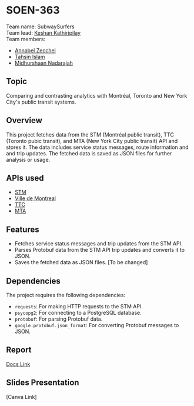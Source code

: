 # SOEN-363
Team name: SubwaySurfers <br>
Team lead: [Keshan Kathiripilay](https://github.com/katkes) <br>
Team members:
- [Annabel Zecchel](https://github.com/annabelzecchel)
- [Tahsin Islam](https://github.com/Tahsin-Islam)
- [Midhurshaan Nadarajah](https://github.com/midhurshaan)

## Topic
Comparing and contrasting analytics with Montréal, Toronto and New York City's public transit systems. 

## Overview

This project fetches data from the STM (Montréal public transit), TTC (Toronto pubic transit), and MTA (New York City public transit) API and stores it. The data includes service status messages, route information and  and trip updates. The fetched data is saved as JSON files for further analysis or usage.

## APIs used
- [STM](https://www.stm.info/en/about/developers)
- [Ville de Montreal](https://donnees.montreal.ca/dataset/?q=&sort=views_recent+desc&organization=societe-de-transport-de-montreal)
- [TTC](https://myttc.ca/developers)
- [MTA](https://new.mta.info/developers)

## Features
- Fetches service status messages and trip updates from the STM API.
- Parses Protobuf data from the STM API trip updates and converts it to JSON.
- Saves the fetched data as JSON files. [To be changed]

## Dependencies

The project requires the following dependencies:

- `requests`: For making HTTP requests to the STM API.
- `psycopg2`: For connecting to a PostgreSQL database.
- `protobuf`: For parsing Protobuf data.
- `google.protobuf.json_format`: For converting Protobuf messages to JSON.

## Report
[Docs Link](https://docs.google.com/document/d/1iI6DHH9BiiiCHJ30YzzL8wDj_BObIsEIM19i_BdAHso/edit?usp=sharing)

## Slides Presentation
[Canva Link]

